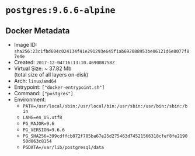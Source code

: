 # `postgres:9.6.6-alpine`

## Docker Metadata

- Image ID: `sha256:23c1fbd604c024134f41e291293e645f1ab692088953be06121d6e8077f87e4e`
- Created: `2017-12-04T16:13:10.469008758Z`
- Virtual Size: ~ 37.82 Mb  
  (total size of all layers on-disk)
- Arch: `linux`/`amd64`
- Entrypoint: `["docker-entrypoint.sh"]`
- Command: `["postgres"]`
- Environment:
  - `PATH=/usr/local/sbin:/usr/local/bin:/usr/sbin:/usr/bin:/sbin:/bin`
  - `LANG=en_US.utf8`
  - `PG_MAJOR=9.6`
  - `PG_VERSION=9.6.6`
  - `PG_SHA256=399cdffcb872f785ba67e25d275463d74521566318cfef8fe219050d063c8154`
  - `PGDATA=/var/lib/postgresql/data`

